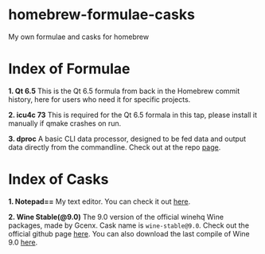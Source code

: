 # homebrew-formulae-casks
My own formulae and casks for homebrew

# Index of Formulae
**1. Qt 6.5**
This is the Qt 6.5 formula from back in the Homebrew commit history, here for users who need it for specific projects.

**2. icu4c 73**
This is required for the Qt 6.5 formala in this tap, please install it manually if qmake crashes on run.

**3. dproc**
A basic CLI data processor, designed to be fed data and output data directly from the commandline. Check out at the repo [page](https://github.com/matthewyang204/dproc).

# Index of Casks
**1. Notepad==**
My text editor. You can check it out [here](https://github.com/matthewyang204/NotepadEE).

**2. Wine Stable(@9.0)**
The 9.0 version of the official winehq Wine packages, made by Gcenx. Cask name is `wine-stable@9.0`. Check out the official github page [here](https://github.com/gcenx/macOS_Wine_builds). You can also download the last compile of Wine 9.0 [here](https://github.com/Gcenx/macOS_Wine_builds/releases/tag/9.0_3).

